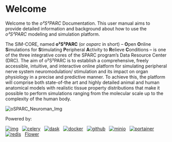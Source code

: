 # Welcome

Welcome to the *o²S²PARC* Documentation. This user manual aims to provide detailed information and background about how to use the *o²S²PARC* modeling and simulation platform.


The SIM-CORE, named **o²S²PARC**  (or *osparc* in short) – **O**pen **O**nline **S**imulations for **S**timulating **P**eripheral **A**ctivity to **R**elieve **C**onditions – is one of the three integrative cores of the SPARC program’s Data Resource Center (DRC). The aim of o²S²PARC is to establish a comprehensive, freely accessible, intuitive, and interactive online platform for simulating peripheral nerve system neuromodulation/ stimulation and its impact on organ physiology in a precise and predictive manner. To achieve this, the platform will comprise both state-of-the art and highly detailed animal and human anatomical models with realistic tissue property distributions that make it possible to perform simulations ranging from the molecular scale up to the complexity of the human body.

![oSPARC_Neuroman_Img](https://user-images.githubusercontent.com/32800795/61083844-ff48fb00-a42c-11e9-8e63-fa2d709c8baf.png)

Powered by:

[![img](https://www.adminer.org/static/images/logo.png ':size=100%')](https://www.adminer.org/) &nbsp;
[![celery](https://www.fullstackpython.com/img/logos/celery.png ':size=75%')](https://docs.celeryproject.org/en/stable/) &nbsp;
[![dask](https://dask.org/_images/dask_horizontal_white_no_pad.svg ':size=70%')](https://dask.org/) &nbsp;
[![docker](https://www.docker.com/sites/default/files/d8/2019-07/horizontal-logo-monochromatic-white.png ':size=90%')](https://www.docker.com/) &nbsp;
[![github](https://upload.wikimedia.org/wikipedia/commons/thumb/9/91/Octicons-mark-github.svg/2048px-Octicons-mark-github.svg.png ':size=30%')](https://github.com/) &nbsp;
[![minio](https://min.io/resources/img/logo.svg ':size=100%')](https://min.io/) &nbsp;
[![portainer](https://www.portainer.io/hubfs/Brand%20Assets/Logos/Portainer%20Logo%20Solid%20All%20-%20Blue%20no%20padding.svg ':size=100%')](https://www.portainer.io/) &nbsp;
[![redis](https://redis.io/images/redis-white.png ':size=70%')](https://redis.io/) &nbsp;
[Flower](https://github.com/mher/flower/)